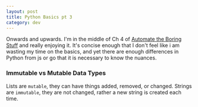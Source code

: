 ```yaml
---
layout: post
title: Python Basics pt 3
category: dev
---
```


Onwards and upwards. I'm in the middle of Ch 4 of [Automate the Boring Stuff](https://automatetheboringstuff.com/2e/chapter4/) and really enjoying it. It's concise enough that I don't feel like i am wasting my time on the basics, and yet there are enough differences in Python from js or go that it is necessary to know the nuances.

### Immutable vs Mutable Data Types
Lists are `mutable`, they can have things added, removed, or changed.
Strings are `immutable`, they are not changed, rather a new string is created each time.